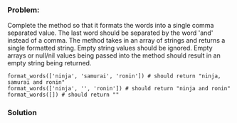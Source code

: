 ### Problem:
<p>Complete the method so that it formats the words into a single comma separated value. The last word should be separated by the word &apos;and&apos; instead of a comma. The method takes in an array of strings and returns a single formatted string. Empty string values should be ignored. Empty arrays or null/nil values being passed into the method should result in an empty string being returned. </p>
<pre style="display: none;"><code class="language-javascript">formatWords([<span class="hljs-string">&apos;ninja&apos;</span>, <span class="hljs-string">&apos;samurai&apos;</span>, <span class="hljs-string">&apos;ronin&apos;</span>]) <span class="hljs-comment">// should return &quot;ninja, samurai and ronin&quot;</span>
formatWords([<span class="hljs-string">&apos;ninja&apos;</span>, <span class="hljs-string">&apos;&apos;</span>, <span class="hljs-string">&apos;ronin&apos;</span>]) <span class="hljs-comment">// should return &quot;ninja and ronin&quot;</span>
formatWords([]) <span class="hljs-comment">// should return &quot;&quot;</span></code></pre>
<pre style="display: none;"><code class="language-coffeescript">formatWords([<span class="hljs-string">&apos;ninja&apos;</span>, <span class="hljs-string">&apos;samurai&apos;</span>, <span class="hljs-string">&apos;ronin&apos;</span>]) <span class="hljs-comment"># should return &quot;ninja, samurai and ronin&quot;</span>
formatWords([<span class="hljs-string">&apos;ninja&apos;</span>, <span class="hljs-string">&apos;&apos;</span>, <span class="hljs-string">&apos;ronin&apos;</span>]) <span class="hljs-comment"># should return &quot;ninja and ronin&quot;</span>
formatWords([]) <span class="hljs-comment"># should return &quot;&quot;</span></code></pre>
<pre><code class="language-ruby">format_words([<span class="hljs-string">&apos;ninja&apos;</span>, <span class="hljs-string">&apos;samurai&apos;</span>, <span class="hljs-string">&apos;ronin&apos;</span>]) <span class="hljs-comment"># should return &quot;ninja, samurai and ronin&quot;</span>
format_words([<span class="hljs-string">&apos;ninja&apos;</span>, <span class="hljs-string">&apos;&apos;</span>, <span class="hljs-string">&apos;ronin&apos;</span>]) <span class="hljs-comment"># should return &quot;ninja and ronin&quot;</span>
format_words([]) <span class="hljs-comment"># should return &quot;&quot;</span></code></pre>
<pre style="display: none;"><code class="language-csharp">Kata.FormatWords(<span class="hljs-keyword">new</span> <span class="hljs-keyword">string</span>[] {<span class="hljs-string">&quot;ninja&quot;</span>, <span class="hljs-string">&quot;samurai&quot;</span>, <span class="hljs-string">&quot;ronin&quot;</span>}) =&gt; <span class="hljs-string">&quot;ninja, samurai and ronin&quot;</span>
Kata.FormatWords(<span class="hljs-keyword">new</span> <span class="hljs-keyword">string</span>[] {<span class="hljs-string">&quot;ninja&quot;</span>, <span class="hljs-string">&quot;&quot;</span>, <span class="hljs-string">&quot;ronin&quot;</span>}) =&gt; <span class="hljs-string">&quot;ninja and ronin&quot;</span>
Kata.FormatWords(<span class="hljs-keyword">new</span> <span class="hljs-keyword">string</span>[] {}) =&gt; <span class="hljs-string">&quot;&quot;</span></code></pre>
<pre style="display: none;"><code class="language-java">Kata.formatWords(<span class="hljs-keyword">new</span> String[] {<span class="hljs-string">&quot;ninja&quot;</span>, <span class="hljs-string">&quot;samurai&quot;</span>, <span class="hljs-string">&quot;ronin&quot;</span>}) =&gt; <span class="hljs-string">&quot;ninja, samurai and ronin&quot;</span>
Kata.formatWords(<span class="hljs-keyword">new</span> String[] {<span class="hljs-string">&quot;ninja&quot;</span>, <span class="hljs-string">&quot;&quot;</span>, <span class="hljs-string">&quot;ronin&quot;</span>}) =&gt; <span class="hljs-string">&quot;ninja and ronin&quot;</span>
Kata.formatWords(<span class="hljs-keyword">new</span> String[] {}) =&gt; <span class="hljs-string">&quot;&quot;</span></code></pre>
<pre style="display: none;"><code class="language-Python">format_words([<span class="hljs-string">&apos;ninja&apos;</span>, <span class="hljs-string">&apos;samurai&apos;</span>, <span class="hljs-string">&apos;ronin&apos;</span>]) <span class="hljs-comment"># should return &quot;ninja, samurai and ronin&quot;</span>
format_words([<span class="hljs-string">&apos;ninja&apos;</span>, <span class="hljs-string">&apos;&apos;</span>, <span class="hljs-string">&apos;ronin&apos;</span>]) <span class="hljs-comment"># should return &quot;ninja and ronin&quot;</span>
format_words([]) <span class="hljs-comment"># should return &quot;&quot;</span></code></pre>
<pre style="display: none;"><code class="language-Haskell"><span class="hljs-title">formatWords</span> [&apos;ninja&apos;, &apos;samurai&apos;, &apos;ronin&apos;] <span class="hljs-comment">-- should return &quot;ninja, samurai and ronin&quot;</span>
<span class="hljs-title">formatWords</span> [&apos;ninja&apos;, &apos;&apos;, &apos;ronin&apos;] <span class="hljs-comment">-- should return &quot;ninja and ronin&quot;</span>
<span class="hljs-title">formatWords</span> [] <span class="hljs-comment">-- should return &quot;&quot;</span></code></pre>

### Solution